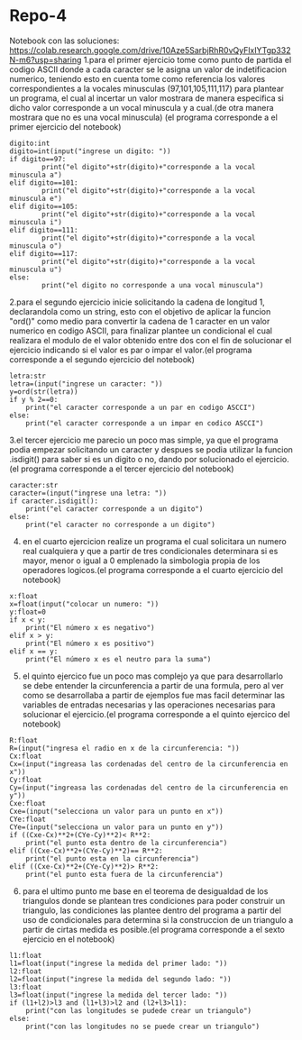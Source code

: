 # Repo-4 
Notebook con las soluciones:
https://colab.research.google.com/drive/10Aze5SarbjRhR0vQyFlxIYTgp332N-m6?usp=sharing
1.para el primer ejercicio tome como punto de partida el codigo ASCII donde a cada caracter se le asigna un valor de indetificacion numerico, teniendo esto en cuenta tome como referencia los valores correspondientes a la vocales minusculas (97,101,105,111,117) para plantear un programa, el cual al incertar un valor mostrara de manera especifica si dicho valor corresponde a un vocal minuscula y a cual.(de otra manera mostrara que no es una vocal minuscula) (el programa corresponde a el primer ejercicio del notebook)

```pseudocode
digito:int
digito=int(input("ingrese un digito: "))
if digito==97:
        print("el digito"+str(digito)+"corresponde a la vocal minuscula a")
elif digito==101:
        print("el digito"+str(digito)+"corresponde a la vocal minuscula e")
elif digito==105:
        print("el digito"+str(digito)+"corresponde a la vocal minuscula i")
elif digito==111:
        print("el digito"+str(digito)+"corresponde a la vocal minuscula o")
elif digito==117:
        print("el digito"+str(digito)+"corresponde a la vocal minuscula u")
else:
        print("el digito no corresponde a una vocal minuscula")
```
2.para el segundo ejercicio inicie solicitando la cadena de longitud 1, declarandola como un string, esto con el objetivo de aplicar la funcion "ord()" como medio para convertir la cadena de 1 caracter en un valor numerico en codigo ASCII, para finalizar plantee un condicional el cual realizara el modulo de el valor obtenido entre dos con el fin de solucionar el ejercicio indicando si el valor es par o impar el valor.(el programa corresponde a el segundo ejercicio del notebook)

```pseudocode
letra:str
letra=(input("ingrese un caracter: "))
y=ord(str(letra))
if y % 2==0:
    print("el caracter corresponde a un par en codigo ASCCI")
else:
    print("el caracter corresponde a un impar en codico ASCCI")
```
3.el tercer ejercicio me parecio un poco mas simple, ya que el programa podia empezar solicitando un caracter y despues se podia utilizar la funcion .isdigit() para saber si es un digito o no, dando por solucionado el ejercicio.(el programa corresponde a el tercer ejercicio del notebook)

```pseudocode
caracter:str
caracter=(input("ingrese una letra: "))
if caracter.isdigit():
    print("el caracter corresponde a un digito")
else:
    print("el caracter no corresponde a un digito")
```
4. en el cuarto ejercicion realize un programa el cual solicitara un numero real cualquiera y que a partir de tres condicionales determinara si es mayor, menor o igual a 0 emplenado la simbologia propia de los operadores logicos.(el programa corresponde a el cuarto ejercicio del notebook)

```pseudocode
x:float
x=float(input("colocar un numero: "))
y:float=0
if x < y:
    print("El número x es negativo")
elif x > y:
    print("El número x es positivo")
elif x == y:
    print("El número x es el neutro para la suma")
```
5. el quinto ejercico fue un poco mas complejo ya que para desarrollarlo se debe entender la circunferencia a partir de una formula, pero al ver como se desarrollaba a partir de ejemplos fue mas facil determinar las variables de entradas necesarias y las operaciones necesarias para solucionar el ejercicio.(el programa corresponde a el quinto ejercico del notebook)

```pseudocode
R:float
R=(input("ingresa el radio en x de la circunferencia: "))
Cx:float
Cx=(input("ingreasa las cordenadas del centro de la circunferencia en x"))
Cy:float
Cy=(input("ingreasa las cordenadas del centro de la circunferencia en y"))
Cxe:float
Cxe=(input("selecciona un valor para un punto en x"))
CYe:float
CYe=(input("selecciona un valor para un punto en y"))
if ((Cxe-Cx)**2+(CYe-Cy)**2)< R**2:
    print("el punto esta dentro de la circunferencia")
elif ((Cxe-Cx)**2+(CYe-Cy)**2)== R**2:
    print("el punto esta en la circunferencia")
elif ((Cxe-Cx)**2+(CYe-Cy)**2)> R**2:
    print("el punto esta fuera de la circunferencia")
```
6. para el ultimo punto me base en el teorema de desigualdad de los triangulos donde se plantean tres condiciones para poder construir un triangulo, las condiciones las plantee dentro del programa a partir del uso de condicionales para determina si la construccion de un triangulo a partir de cirtas medida es posible.(el programa corresponde a el sexto ejercicio en el notebook)

```pseudocode
l1:float
l1=float(input("ingrese la medida del primer lado: "))
l2:float
l2=float(input("ingrese la medida del segundo lado: "))
l3:float
l3=float(input("ingrese la medida del tercer lado: "))
if (l1+l2)>l3 and (l1+l3)>l2 and (l2+l3>l1):
    print("con las longitudes se pudede crear un triangulo")
else:
    print("con las longitudes no se puede crear un triangulo")
```   
